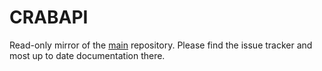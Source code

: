 CRABAPI
=======

Read-only mirror of the [main](https://github.com/PerilousApricot/CRABAPI)
repository. Please find the issue tracker and most up to date documentation
there.
